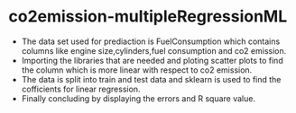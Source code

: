 # co2emission-multipleRegressionML
- The data set used for prediaction is FuelConsumption which contains columns like engine size,cylinders,fuel consumption and co2 emission.
- Importing the libraries that are needed and ploting scatter plots to find the column which is more linear with respect to co2 emission.
- The data is split into train and test data and sklearn is used to find the cofficients for linear regression.
- Finally concluding by displaying the errors and R square value.

